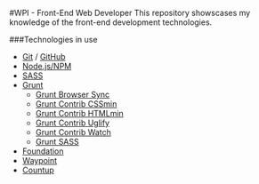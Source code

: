#WPI - Front-End Web Developer
This repository showscases my knowledge of the front-end development technologies.

###Technologies in use
* [Git](https://git-scm.com/) / [GitHub](https://github.com/)
* [Node.js/NPM](https://nodejs.org/en/)
* [SASS](http://sass-lang.com/)
* [Grunt](http://gruntjs.com/)
	* [Grunt Browser Sync](https://github.com/BrowserSync/grunt-browser-sync)
	* [Grunt Contrib CSSmin](https://github.com/gruntjs/grunt-contrib-cssmin)
	* [Grunt Contrib HTMLmin](https://github.com/gruntjs/grunt-contrib-htmlmin)
	* [Grunt Contrib Uglify](https://github.com/gruntjs/grunt-contrib-uglify)
	* [Grunt Contrib Watch](https://github.com/gruntjs/grunt-contrib-watch)
	* [Grunt SASS](https://github.com/sindresorhus/grunt-sass)
* [Foundation](http://foundation.zurb.com/)
* [Waypoint](http://imakewebthings.com/waypoints/)
* [Countup](https://inorganik.github.io/countUp.js/)